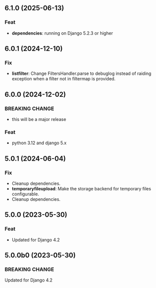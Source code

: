 ## 6.1.0 (2025-06-13)

### Feat

- **dependencies**: running on Django 5.2.3 or higher

## 6.0.1 (2024-12-10)

### Fix

- **listfilter**: Change FiltersHandler.parse to debuglog instead of raiding exception when a filter not in filtermap is provided.

## 6.0.0 (2024-12-02)

### BREAKING CHANGE

- this will be a major release

### Feat

- python 3.12 and django 5.x

## 5.0.1 (2024-06-04)

### Fix

- Cleanup dependencies.
- **temporaryfileupload**: Make the storage backend for temporary files configurable.
- Cleanup dependencies.

## 5.0.0 (2023-05-30)

### Feat

- Updated for Django 4.2

## 5.0.0b0 (2023-05-30)

### BREAKING CHANGE

Updated for Django 4.2
